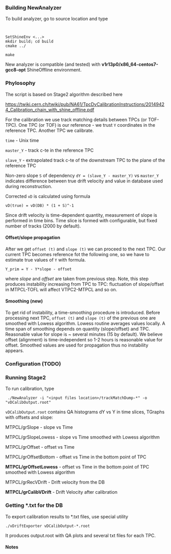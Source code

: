 

### Building NewAnalyzer

To build analyzer, go to source location and type

```


SetShineEnv <...>
mkdir build; cd build
cmake ../

make
```

New analyzer is compatible (and tested) with
**v1r13p0/x86_64-centos7-gcc8-opt** ShineOffline environment.


### Phylosophy

The script is based on Stage2 algorithm described here

https://twiki.cern.ch/twiki/pub/NA61/TpcDvCalibrationInstructions/20149424_Calibration_chain_with_shine_offline.pdf

For the calibration we use track matching details between TPCs (or
TOF-TPC). One TPC (or TOF) is our reference - we trust `Y` coordinates
in the reference TPC. Another TPC we calibrate.

`time` - Unix time

`master_Y` - track c-te in the reference TPC

`slave_Y` - extrapolated track c-te of the downstream TPC to the plane
of the reference TPC


Non-zero slope `S` of dependency `dY = (slave_Y - master_Y)` vs
`master_Y` indicates difference between true drift velocity and value in
database used during reconstruction.

Corrected `vD` is calculated using formula

``` 
vD(true) = vD(DB) * (1 + S)^-1
```

Since drift velocity is time-dependent quantity, measurement of slope is
performed in time bins. Time slice is formed with configurable, but
fixed number of tracks (2000 by default).

#### Offset/slope propagation

After we get `offset (t)` and `slope (t)` we can proceed to the next
TPC. Our current TPC becomes reference fot the following one, so we have
to estimate true values of `Y` with formula. 


```
Y_prim = Y - Y*slope - offset
```

where _slope_ and _offset_ are taken from previous step. Note, this step
produces instability increasing from TPC to TPC: fluctuation of
slope/offset in MTPCL-TOFL will affect VTPC2-MTPCL and so on.

#### Smoothing (new)

To get rid of instability, a time-smoothing procedure is introduced.
Before processing next TPC, `offset (t)` and `slope (t)` of the previous
one are smoothed with Lowess algorithm. Lowess routine averages values
locally. A time span of smoothing depends on quantity (slope/offset) and
TPC. Reasonable value for slope is ~ several minutes (15 by default). We
believe offset (alignment) is time-independent so 1-2 hours is
reasonable value for offset. Smoothed values are used for propagation
thus no instability appears.


### Configuration (TODO)


### Running Stage2

To run calibration, type

` ./NewAnalyzer -i "<input files location>/trackMatchDump-*" -o
"vDCalibOutput.root"`

`vDCalibOutput.root` contains QA histograms dY vs Y in time slices,
TGraphs with offsets and slope:

MTPCL/grSlope - slope vs Time

MTPCL/grSlopeLowess - slope vs Time smoothed with Lowess algorithm

MTPCL/grOffset - offset vs Time

MTPCL/grOffsetBottom - offset vs Time in the bottom point of TPC

**MTPCL/grOffsetLowess** - offset vs Time in the bottom point of TPC
smoothed with Lowess algorithm

MTPCL/grRecVDrift - Drift velocity from the DB

**MTPCL/grCalibVDrift** - Drift Velocity after calibration

### Getting *.txt for the DB

To export calibration results to *.txt files, use special utility

`./vDriftExporter vDCalibOutput-*.root`

It produces output.root with QA plots and several txt files for each
TPC.

#### Notes








